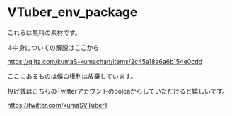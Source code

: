 # VTuber_env_package
これらは無料の素材です。

↓中身についての解説はここから

https://qiita.com/kumaS-kumachan/items/2c45a18a6a6b154e0cdd

ここにあるものは僕の権利は放棄しています。

投げ銭はこちらのTwitterアカウントのpolcaからしていただけると嬉しいです。

https://twitter.com/kumaSVTuber1
